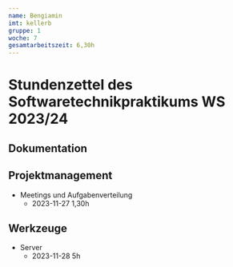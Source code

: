 ```yaml
---
name: Bengiamin
imt: kellerb
gruppe: 1
woche: 7
gesamtarbeitszeit: 6,30h
---
```


# Stundenzettel des Softwaretechnikpraktikums WS 2023/24

## Dokumentation


## Projektmanagement
- Meetings und Aufgabenverteilung
  - 2023-11-27 1,30h
  
  

## Werkzeuge

- Server
  - 2023-11-28 5h




